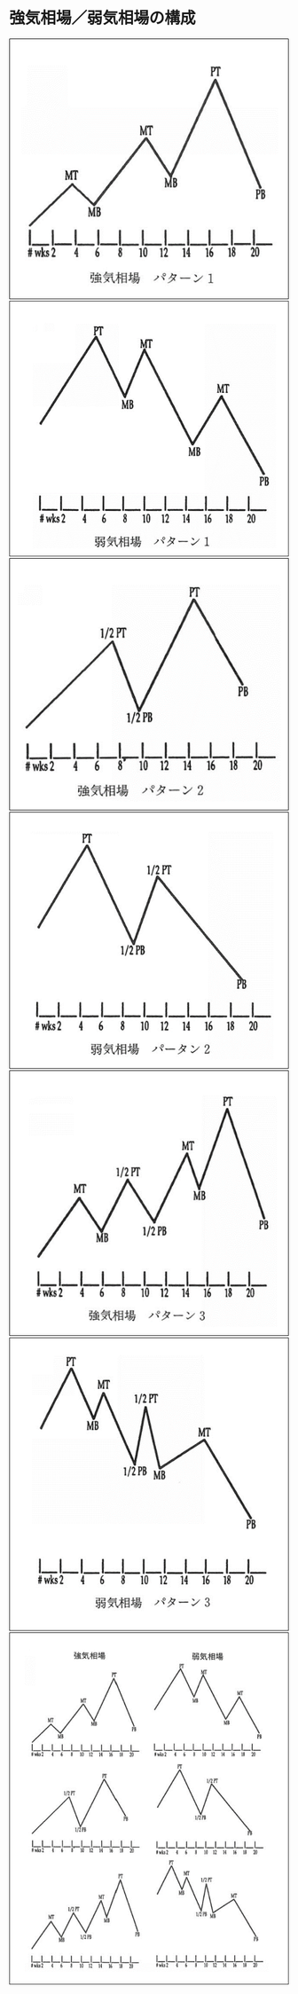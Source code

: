 # 強気相場／弱気相場の構成
![](img/2022-12-23-17-35-21.png)  ![](img/2022-12-23-17-35-59.png)
![](img/2022-12-23-17-36-10.png)  ![](img/2022-12-23-17-36-17.png)
![](img/2022-12-23-17-36-27.png)  ![](img/2022-12-23-17-36-33.png)
![](img/2022-12-23-17-36-40.png)


